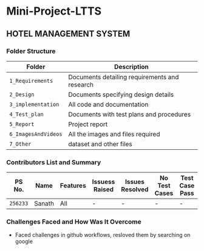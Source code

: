 # Mini-Project-LTTS

## HOTEL MANAGEMENT SYSTEM










### Folder Structure
Folder             | Description
-------------------| -----------------------------------------
`1_Requirements`   | Documents detailing requirements and research
`2_Design`         | Documents specifying design details
`3_implementation` | All code and documentation
`4_Test_plan`      | Documents with test plans and procedures
`5_Report`         | Project report
`6_ImagesAndVideos`| All the images and files required
`7_Other`          | dataset and other files 

### Contributors List and Summary

PS No. |  Name   |    Features    | Issuess Raised |Issues Resolved|No Test Cases|Test Case Pass
-------|---------|----------------|----------------|---------------|-------------|--------------
`256233` | Sanath  | All    | -   | -   |-   |-   
  

### Challenges Faced and How Was It Overcome

* Faced challenges in github workflows, resloved them by searching on google

